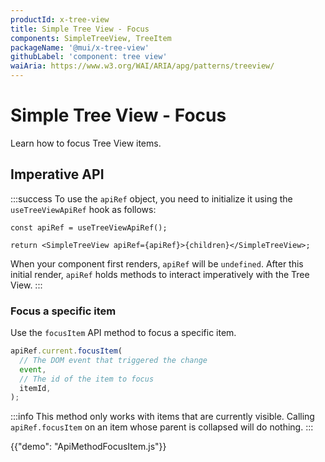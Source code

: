 ```yaml
---
productId: x-tree-view
title: Simple Tree View - Focus
components: SimpleTreeView, TreeItem
packageName: '@mui/x-tree-view'
githubLabel: 'component: tree view'
waiAria: https://www.w3.org/WAI/ARIA/apg/patterns/treeview/
---
```


# Simple Tree View - Focus

<p class="description">Learn how to focus Tree View items.</p>

## Imperative API

:::success
To use the `apiRef` object, you need to initialize it using the `useTreeViewApiRef` hook as follows:

```tsx
const apiRef = useTreeViewApiRef();

return <SimpleTreeView apiRef={apiRef}>{children}</SimpleTreeView>;
```

When your component first renders, `apiRef` will be `undefined`.
After this initial render, `apiRef` holds methods to interact imperatively with the Tree View.
:::

### Focus a specific item

Use the `focusItem` API method to focus a specific item.

```ts
apiRef.current.focusItem(
  // The DOM event that triggered the change
  event,
  // The id of the item to focus
  itemId,
);
```

:::info
This method only works with items that are currently visible.
Calling `apiRef.focusItem` on an item whose parent is collapsed will do nothing.
:::

{{"demo": "ApiMethodFocusItem.js"}}
